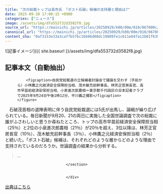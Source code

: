 ```yaml
---
title: "次の総裁トップは高市氏 「ポスト石破」候補の支持層と理由は?"
date: 2025-09-30 17:00:15 +0900
categories: ["ニュース"]
image: /assets/img/dfa553732d3582f8.jpg
source_url: "https://mainichi.jp/articles/20250929/k00/00m/010/067000c/"
canonical_url: "https://mainichi.jp/articles/20250929/k00/00m/010/067000c/"
content_sha: "0af3153e33a3caffb57bc16b96d08dc19809fe1c611e047a12b01f63987c1d9e"
---
```


![記事イメージ]({{ site.baseurl }}/assets/img/dfa553732d3582f8.jpg)

## 記事本文（自動抽出）
<div><section class="articledetail-body is-mustpay" id="articledetail-body">



<div class="articledetail-image-left">
	<figure>
		
		<figcaption>自民党総裁選の立候補者討論会で議論を交わす（手前から）小林鷹之元経済安全保障担当相、茂木敏充前幹事長、林芳正官房長官、高市早苗前経済安保担当相、小泉進次郎農相＝東京都千代田区の日本記者クラブで2025年9月24日午後1時12分、平川義之撮影</figcaption>
	</figure>
</div>
<p>　石破茂首相の退陣表明に伴う自民党総裁選には5氏が出馬し、論戦が繰り広げられている。毎日新聞が9月20、21の両日に実施した全国世論調査で次の総裁に誰がふさわしいと思うか尋ねたところ、トップの高市早苗前経済安全保障担当相（25％）と2位の小泉進次郎農相（21％）が20％を超え、3位以降は、林芳正官房長官（10％）、茂木敏充前幹事長（3％）、小林鷹之元経済安保担当相（2％）と続いた。「ポスト石破」候補は、それぞれどのような層からどのような理由で支持されているのだろうか。世論調査の結果から分析する。</p>
<blockquote>
	<p>…</p>
</blockquote>


								</section>
								
								
                                </div>

[出典はこちら](https://mainichi.jp/articles/20250929/k00/00m/010/067000c/)
